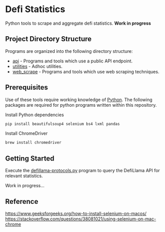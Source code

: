 # Defi Statistics

Python tools to scrape and aggregate defi statistics.  **Work in progress**

## Project Directory Structure

Programs are organized into the following directory structure:
- [api](./api) - Programs and tools which use a public API endpoint.
- [utilities](./utilities) - Adhoc utilities.
- [web_scrape](./web_scrape) - Programs and tools which use web scraping techniques.


## Prerequisites

Use of these tools require working knowledge of [Python](https://www.python.org/).  The following packages are required for python programs written within this repository.

Install Python dependencies
```bash
pip install beautifulsoup4 selenium bs4 lxml pandas
```

Install ChromeDriver
```bash
brew install chromedriver
```


## Getting Started

Execute the [defillama-protocols.py](./api/defillama-protocols.py) program to query the DefiLlama API for relevant statistics.

Work in progress...


## Reference

https://www.geeksforgeeks.org/how-to-install-selenium-on-macos/
https://stackoverflow.com/questions/38081021/using-selenium-on-mac-chrome

